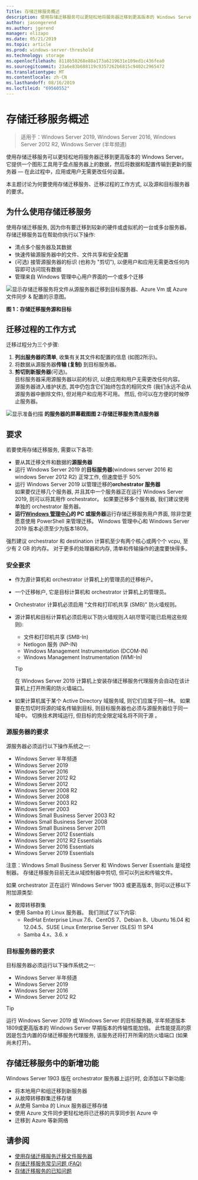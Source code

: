 ```yaml
---
Title: 存储迁移服务概述
description: 使用存储迁移服务可以更轻松地将服务器迁移到更高版本的 Windows Server。 它提供一个图形工具用于盘点服务器上的数据，然后将数据和配置传输到更新的服务器 — 在此过程中，应用或用户无需更改任何设置。
author: jasongerend
ms.author: jgerend
manager: elizapo
ms.date: 05/21/2019
ms.topic: article
ms.prod: windows-server-threshold
ms.technology: storage
ms.openlocfilehash: 8118b58268e88a173a6219631e109ed1c436fea0
ms.sourcegitcommit: 23a6e83b688119c9357262b6815c9402c2965472
ms.translationtype: MT
ms.contentlocale: zh-CN
ms.lasthandoff: 08/16/2019
ms.locfileid: "69560552"
---
```

# <a name="storage-migration-service-overview"></a>存储迁移服务概述

>适用于：Windows Server 2019, Windows Server 2016, Windows Server 2012 R2, Windows Server (半年频道)

使用存储迁移服务可以更轻松地将服务器迁移到更高版本的 Windows Server。 它提供一个图形工具用于盘点服务器上的数据，然后将数据和配置传输到更新的服务器 — 在此过程中，应用或用户无需更改任何设置。

本主题讨论为何要使用存储迁移服务、迁移过程的工作方式, 以及源和目标服务器的要求。

## <a name="why-use-storage-migration-service"></a>为什么使用存储迁移服务

使用存储迁移服务, 因为你有要迁移到较新的硬件或虚拟机的一台或多台服务器。 存储迁移服务旨在帮助你执行以下操作:

- 清点多个服务器及其数据
- 快速传输源服务器中的文件、文件共享和安全配置
- (可选) 接管源服务器的标识 (也称为 "剪切"), 以便用户和应用无需更改任何内容即可访问现有数据
- 管理来自 Windows 管理中心用户界面的一个或多个迁移

![显示存储迁移服务将文件从源服务器迁移到目标服务器、Azure Vm 或 Azure 文件同步 & 配置的示意图。](media/overview/storage-migration-service-diagram.png)

**图 1：存储迁移服务源和目标**

## <a name="how-the-migration-process-works"></a>迁移过程的工作方式

迁移过程分为三个步骤:

1. **列出服务器的清单**, 收集有关其文件和配置的信息 (如图2所示)。
2. 将数据从源服务器**传输 (复制)** 到目标服务器。
3. **剪切到新服务器**(可选)。<br>目标服务器采用源服务器以前的标识, 以便应用和用户无需更改任何内容。 <br>源服务器进入维护状态, 其中仍包含它们始终包含的相同文件 (我们永远不会从源服务器中删除文件), 但对用户和应用不可用。 然后, 你可以在方便的时候停止服务器。

![显示准备扫描](media/migrate/inventory.png)
**的服务器的屏幕截图图 2:存储迁移服务清点服务器**

## <a name="requirements"></a>要求

若要使用存储迁移服务, 需要以下各项:

- 要从其迁移文件和数据的**源服务器**
- 运行 Windows Server 2019 的**目标服务器**(windows server 2016 和 windows Server 2012 R2) 正常工作, 但速度低于 50%
- 运行 Windows Server 2019 以管理迁移的**orchestrator 服务器**  <br>如果要仅迁移几个服务器, 并且其中一个服务器正在运行 Windows Server 2019, 则可以将其用作 orchestrator。 如果要迁移多个服务器, 我们建议使用单独的 orchestrator 服务器。
- **运行[Windows 管理中心](../../manage/windows-admin-center/understand/windows-admin-center.md)的 PC 或服务器**运行存储迁移服务用户界面, 除非您更愿意使用 PowerShell 来管理迁移。 Windows 管理中心和 Windows Server 2019 版本必须至少为版本1809。

强烈建议 orchestrator 和 destination 计算机至少有两个核心或两个个 vcpu, 至少有 2 GB 的内存。 对于更多的处理器和内存, 清单和传输操作的速度要快得多。

### <a name="security-requirements"></a>安全要求

- 作为源计算机和 orchestrator 计算机上的管理员的迁移帐户。
- 一个迁移帐户, 它是目标计算机和 orchestrator 计算机上的管理员。
- Orchestrator 计算机必须启用 "文件和打印机共享 (SMB)" 防火墙规则。
- 源计算机和目标计算机必须启用以下防火墙规则*入站*(尽管可能已启用这些规则):
  - 文件和打印机共享 (SMB-In)
  - Netlogon 服务 (NP-IN)
  - Windows Management Instrumentation (DCOM-IN)
  - Windows Management Instrumentation (WMI-In)
  
  > [!TIP]
  > 在 Windows Server 2019 计算机上安装存储迁移服务代理服务会自动在该计算机上打开所需的防火墙端口。
- 如果计算机属于某个 Active Directory 域服务域, 则它们应属于同一林。 如果要在剪切时将源的域名传输到目标, 则目标服务器也必须与源服务器位于同一域中。 切换技术跨域运行, 但目标的完全限定域名将不同于源 。

### <a name="requirements-for-source-servers"></a>源服务器的要求

源服务器必须运行以下操作系统之一:

- Windows Server 半年频道
- Windows Server 2019
- Windows Server 2016
- Windows Server 2012 R2
- Windows Server 2012
- Windows Server 2008 R2
- Windows Server 2008
- Windows Server 2003 R2
- Windows Server 2003
- Windows Small Business Server 2003 R2
- Windows Small Business Server 2008
- Windows Small Business Server 2011
- Windows Server 2012 Essentials
- Windows Server 2012 R2 Essentials
- Windows Server 2016 Essentials
- Windows Server 2019 Essentials

注意：Windows Small Business Server 和 Windows Server Essentials 是域控制器。 存储迁移服务目前无法从域控制器中剪切, 但可以列出和传输文件。   

如果 orchestrator 正在运行 Windows Server 1903 或更高版本, 则可以迁移以下附加源类型:

- 故障转移群集
- 使用 Samba 的 Linux 服务器。 我们测试了以下内容:
    - RedHat Enterprise Linux 7.6、CentOS 7、Debian 8、Ubuntu 16.04 和12.04.5、SUSE Linux Enterprise Server (SLES) 11 SP4
    - Samba 4.x、3.6. x

### <a name="requirements-for-destination-servers"></a>目标服务器的要求

目标服务器必须运行以下操作系统之一:

- Windows Server 半年频道
- Windows Server 2019
- Windows Server 2016
- Windows Server 2012 R2

> [!TIP]
> 运行 Windows Server 2019 或 Windows Server 的目标服务器, 半年频道版本1809或更高版本的 Windows Server 早期版本的传输性能加倍。 此性能提高的原因是包含内置的存储迁移服务代理服务, 该服务还将打开所需的防火墙端口 (如果尚未打开)。

## <a name="whats-new-in-storage-migration-service"></a>存储迁移服务中的新增功能

Windows Server 1903 版在 orchestrator 服务器上运行时, 会添加以下新功能:

- 将本地用户和组迁移到新服务器
- 从故障转移群集迁移存储
- 从使用 Samba 的 Linux 服务器迁移存储
- 使用 Azure 文件同步更轻松地将已迁移的共享同步到 Azure 中
- 迁移到 Azure 等新网络

## <a name="see-also"></a>请参阅

- [使用存储迁移服务迁移文件服务器](migrate-data.md)
- [存储迁移服务常见问题 (FAQ)](faq.md)
- [存储迁移服务的已知问题](known-issues.md)

